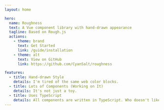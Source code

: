 ```yaml
---
layout: home

hero:
  name: Roughness
  text: A Vue component library with hand-drawn appearance
  tagline: Based on Rough.js
  actions:
    - theme: brand
      text: Get Started
      link: /guide/installation
    - theme: alt
      text: View on GitHub
      link: https://github.com/CyanSalt/roughness

features:
  - title: Hand-drawn Style
    details: I'm tired of the same web color blocks.
  - title: Lots of Components (Working on It)
    details: It's not just a toy.
  - title: Uses TypeScript
    details: All components are written in TypeScript. Who doesn't like type hints?
---
```

